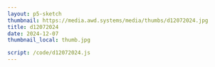 ```yaml
---
layout: p5-sketch
thumbnail: https://media.awd.systems/media/thumbs/d12072024.jpg
title: d12072024
date: 2024-12-07
thumbnail_local: thumb.jpg

script: /code/d12072024.js
---
```

